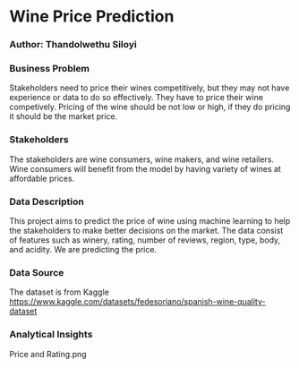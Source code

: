 # Wine Price Prediction
###  Author: Thandolwethu Siloyi

### Business Problem
Stakeholders need to price their wines competitively, but they may not have experience or data to do so effectively. They have to price their wine competively.
Pricing of the wine should be not low or high, if they do pricing it should be the market price.

### Stakeholders
The stakeholders are wine consumers, wine makers, and wine retailers. Wine consumers will benefit from the model by having variety of wines at affordable prices.

### Data Description
This project aims to predict the price of wine using machine learning to help the stakeholders to make better decisions on the market. The data consist of features such as winery, rating, number of reviews, region, type, body, and acidity. We are predicting the price.

### Data Source
The dataset is from Kaggle
https://www.kaggle.com/datasets/fedesoriano/spanish-wine-quality-dataset

### Analytical Insights
Price and Rating.png
